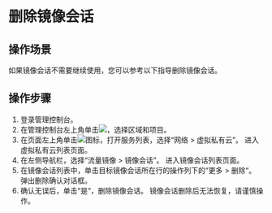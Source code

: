 # 删除镜像会话<a name="vpc_mirror_20"></a>
## 操作场景<a name="section63754362135"></a>
如果镜像会话不需要继续使用，您可以参考以下指导删除镜像会话。
## 操作步骤<a name="section6137291372"></a>
1.  登录管理控制台。
1.  在管理控制台左上角单击![](figures/icon-region-25.png)，选择区域和项目。
2.  在页面左上角单击![](figures/zh-cn_image_0000001675377153.png)图标，打开服务列表，选择“网络 \> 虚拟私有云”。
    进入虚拟私有云列表页面。
3.  在左侧导航栏，选择“流量镜像 \> 镜像会话”。
    进入镜像会话列表页面。
4.  在镜像会话列表中，单击目标镜像会话所在行的操作列下的“更多 \> 删除“。
    弹出删除确认对话框。
5.  确认无误后，单击“是“，删除镜像会话。
    镜像会话删除后无法恢复，请谨慎操作。
